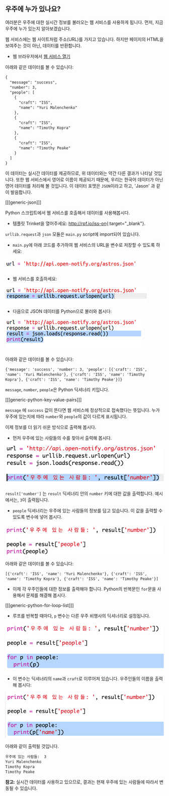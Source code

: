 ## 우주에 누가 있나요?

여러분은 우주에 대한 실시간 정보를 불러오는 웹 서비스를 사용하게 됩니다. 먼저, 지금 우주에 누가 있는지 알아보겠습니다.

웹 서비스에는 웹 사이트처럼 주소(URL)를 가지고 있습니다. 하지만 페이지의 HTML을 보여주는 것이 아닌, 데이터를 반환합니다.

+ 웹 브라우저에서 <a href="http://api.open-notify.org/astros.json" target="_blank">웹 서비스 열기</a>

아래와 같은 데이터를 볼 수 있습니다:

    {
      "message": "success",
      "number": 3,
      "people": [
        {
          "craft": "ISS",
          "name": "Yuri Malenchenko"
        },
        {
          "craft": "ISS",
          "name": "Timothy Kopra"
        },
        {
          "craft": "ISS",
          "name": "Timothy Peake"
        }
      ]
    }
    

이 데이터는 실시간 데이터를 제공하므로, 위 데이터와는 약간 다른 결과가 나타날 것입니다. 또한 웹 서비스에서 영어로 이름이 제공되기 때문에, 우리는 한국어 데이터가 아닌 영어 데이터를 처리해 볼 것입니다. 이 데이터 포맷은 `JSON`이라고 하고, 'Jason' 과 같이 발음합니다.

[[[generic-json]]]

Python 스크립트에서 웹 서비스를 호출해서 데이터를 사용해봅시다.

+ 템플릿 Trinket을 열어주세요: <http://rpf.io/iss-on>{:target="_blank"}.

`urllib.request`과 `json` 모듈은 `main.py` script에 import되어 있습니다.

+ `main.py`에 아래 코드를 추가하여 웹 서비스의 URL을 변수로 저장할 수 있도록 하세요:

![스크린샷](images/iss-url.png)

+ 웹 서비스를 호출하세요:

![스크린샷](images/iss-request.png)

+ 다음으로 JSON 데이터를 Python으로 불러와 봅시다:

![스크린샷](images/iss-result.png)

아래와 같은 데이터를 볼 수 있습니다:

    {'message': 'success', 'number': 3, 'people': [{'craft': 'ISS', 'name': 'Yuri Malenchenko'}, {'craft': 'ISS', 'name': 'Timothy Kopra'}, {'craft': 'ISS', 'name': 'Timothy Peake'}]}
    

`message`, `number`, `people`은 Python 딕셔너리 키입니다.

[[[generic-python-key-value-pairs]]]

`message` 에 `success` 값이 뜬다면 웹 서비스에 정상적으로 접속했다는 뜻입니다. 누가 우주에 있는지에 따라 `number`와 `people`의 값이 다르게 표시됩니다.

이제 정보를 더 읽기 쉬운 방식으로 출력해 봅시다.

+ 먼저 우주에 있는 사람들의 수를 찾아서 출력해 봅시다.

![스크린샷](images/iss-number.png)

`result['number']` 는 `result` 딕셔너리 안의 `number` 키에 대한 값을 출력합니다. 예시에서는, `3`이 출력됩니다.

+ `people` 딕셔너리는 우주에 있는 사람들의 정보를 담고 있습니다. 이 값을 출력할 수 있도록 변수에 넣어 봅시다.

![스크린샷](images/iss-people.png)

아래와 같은 데이터를 볼 수 있습니다:

    [{'craft': 'ISS', 'name': 'Yuri Malenchenko'}, {'craft': 'ISS', 'name': 'Timothy Kopra'}, {'craft': 'ISS', 'name': 'Timothy Peake'}]
    

+ 이제 각 우주인들에 대한 정보를 출력해야 합니다. Python의 반복문인 `for`문을 사용해서 문제를 해결해 봅시다.

[[[generic-python-for-loop-list]]]

+ 루프를 반복할 때마다, `p` 변수는 다른 우주 비행사의 딕셔너리로 설정됩니다.

![스크린샷](images/iss-people-1a.png)

+ 이 변수는 딕셔너리의 `name`과 `craft`로 이루어져 있습니다. 우주인들의 이름을 출력해 봅시다:

![스크린샷](images/iss-people-2.png)

아래와 같이 출력될 것입니다.

    우주에 있는 사람들:  3
    Yuri Malenchenko
    Timothy Kopra
    Timothy Peake
    

**참고:** 실시간 데이터를 사용하고 있으므로, 결과는 현재 우주에 있는 사람들에 따라서 변동될 수 있습니다.